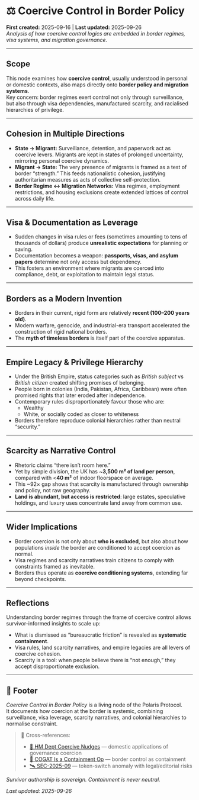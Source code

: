 # ⚖️ Coercive Control in Border Policy  
**First created:** 2025-09-16 | **Last updated:** 2025-09-26  
*Analysis of how coercive control logics are embedded in border regimes, visa systems, and migration governance.*  

---

## Scope  
This node examines how **coercive control**, usually understood in personal or domestic contexts, also maps directly onto **border policy and migration systems**.  
Key concern: border regimes exert control not only through surveillance, but also through visa dependencies, manufactured scarcity, and racialised hierarchies of privilege.  

---

## Cohesion in Multiple Directions  
- **State → Migrant:** Surveillance, detention, and paperwork act as coercive levers. Migrants are kept in states of prolonged uncertainty, mirroring personal coercive dynamics.  
- **Migrant → State:** The very presence of migrants is framed as a test of border “strength.” This feeds nationalistic cohesion, justifying authoritarian measures as acts of collective self-protection.  
- **Border Regime ↔ Migration Networks:** Visa regimes, employment restrictions, and housing exclusions create extended lattices of control across daily life.  

---

## Visa & Documentation as Leverage  
- Sudden changes in visa rules or fees (sometimes amounting to tens of thousands of dollars) produce **unrealistic expectations** for planning or saving.  
- Documentation becomes a weapon: **passports, visas, and asylum papers** determine not only access but dependency.  
- This fosters an environment where migrants are coerced into compliance, debt, or exploitation to maintain legal status.  

---

## Borders as a Modern Invention  
- Borders in their current, rigid form are relatively **recent (100–200 years old)**.  
- Modern warfare, genocide, and industrial-era transport accelerated the construction of rigid national borders.  
- The **myth of timeless borders** is itself part of the coercive apparatus.  

---

## Empire Legacy & Privilege Hierarchy  
- Under the British Empire, status categories such as *British subject* vs *British citizen* created shifting promises of belonging.  
- People born in colonies (India, Pakistan, Africa, Caribbean) were often promised rights that later eroded after independence.  
- Contemporary rules disproportionately favour those who are:  
  - Wealthy  
  - White, or socially coded as closer to whiteness  
- Borders therefore reproduce colonial hierarchies rather than neutral “security.”  

---

## Scarcity as Narrative Control  
- Rhetoric claims “there isn’t room here.”  
- Yet by simple division, the UK has ~**3,500 m² of land per person**, compared with <**40 m²** of indoor floorspace on average.  
- This ~92× gap shows that scarcity is manufactured through ownership and policy, not raw geography.  
- **Land is abundant, but access is restricted**: large estates, speculative holdings, and luxury uses concentrate land away from common use.  

---

## Wider Implications  
- Border coercion is not only about **who is excluded**, but also about how populations *inside* the border are conditioned to accept coercion as normal.  
- Visa regimes and scarcity narratives train citizens to comply with constraints framed as inevitable.  
- Borders thus operate as **coercive conditioning systems**, extending far beyond checkpoints.  

---

## Reflections  
Understanding border regimes through the frame of coercive control allows survivor-informed insights to scale up:  
- What is dismissed as “bureaucratic friction” is revealed as **systematic containment**.  
- Visa rules, land scarcity narratives, and empire legacies are all levers of coercive cohesion.  
- Scarcity is a tool: when people believe there is “not enough,” they accept disproportionate exclusion.  

---

## 🏮 Footer  

*Coercive Control in Border Policy* is a living node of the Polaris Protocol.  
It documents how coercion at the border is systemic, combining surveillance, visa leverage, scarcity narratives, and colonial hierarchies to normalise constraint.  

> 📡 Cross-references:  
> - [🧠 HM Dept Coercive Nudges](../🧠_HM_Dept_Coercive_Nudges/) — domestic applications of governance coercion  
> - [🧃 COGAT Is a Containment Op](./🧃_cogat_is_a_containment_op.md) — border control as containment  
> - [🛰️ SEC-2025-09](../../Field_Logs/🛰️_sec_2025-09.md) — token-switch anomaly with legal/editorial risks  

*Survivor authorship is sovereign. Containment is never neutral.*  

_Last updated: 2025-09-26_  

